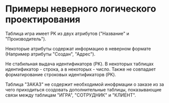 #  Примеры неверного логического проектирования

<p>Таблица игра имеет PK из двух атрибутов ("Название" и "Производитель").</p>
<p>Некоторые атрибуты содержат информацию в неверном формате (Например атрибуты "Создан", "Адрес").</p>
<p>Не стабильная выдача идентификаторв (PK). В некоторых таблицах идентификатор - строка, а в некоторых - число. Также не совпадает форматирование строковых идентификаторв (PK).</p>
<p>Таблица "ЗАКАЗ" не содержит необходимой инофрмации о заказе из за чего приходиться создовать дополнительные таблицы, показывающие связи между таблицам "ИГРА", "СОТРУДНИК" и "КЛИЕНТ".</p>

